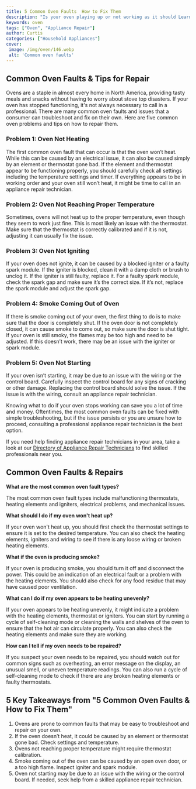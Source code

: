 ```yaml
---
title: 5 Common Oven Faults  How to Fix Them
description: "Is your oven playing up or not working as it should Learn about the 5 most common oven faults and how to fix them Youll soon be back to cooking up delicious meals in no time"
keywords: oven
tags: ["Oven", "Appliance Repair"]
author: Curtis
categories: ["Household Appliances"]
cover: 
 image: /img/oven/146.webp
 alt: 'Common oven faults'
---
```

## Common Oven Faults & Tips for Repair 

Ovens are a staple in almost every home in North America, providing tasty meals and snacks without having to worry about stove top disasters. If your oven has stopped functioning, it's not always necessary to call in a professional. There are many common oven faults and issues that a consumer can troubleshoot and fix on their own. Here are five common oven problems and tips on how to repair them.

### Problem 1: Oven Not Heating 

The first common oven fault that can occur is that the oven won’t heat. While this can be caused by an electrical issue, it can also be caused simply by an element or thermostat gone bad. If the element and thermostat appear to be functioning properly, you should carefully check all settings including the temperature settings and timer. If everything appears to be in working order and your oven still won’t heat, it might be time to call in an appliance repair technician.

### Problem 2: Oven Not Reaching Proper Temperature 

Sometimes, ovens will not heat up to the proper temperature, even though they seem to work just fine. This is most likely an issue with the thermostat. Make sure that the thermostat is correctly calibrated and if it is not, adjusting it can usually fix the issue. 

### Problem 3: Oven Not Igniting 

If your oven does not ignite, it can be caused by a blocked igniter or a faulty spark module. If the igniter is blocked, clean it with a damp cloth or brush to unclog it. If the igniter is still faulty, replace it. For a faulty spark module, check the spark gap and make sure it’s the correct size. If it’s not, replace the spark module and adjust the spark gap. 

### Problem 4: Smoke Coming Out of Oven 

If there is smoke coming out of your oven, the first thing to do is to make sure that the door is completely shut. If the oven door is not completely closed, it can cause smoke to come out, so make sure the door is shut tight. If your oven is still smoky, the flames may be too high and need to be adjusted. If this doesn’t work, there may be an issue with the igniter or spark module. 

### Problem 5: Oven Not Starting 

If your oven isn’t starting, it may be due to an issue with the wiring or the control board. Carefully inspect the control board for any signs of cracking or other damage. Replacing the control board should solve the issue. If the issue is with the wiring, consult an appliance repair technician. 

Knowing what to do if your oven stops working can save you a lot of time and money. Oftentimes, the most common oven faults can be fixed with simple troubleshooting, but if the issue persists or you are unsure how to proceed, consulting a professional appliance repair technician is the best option.

If you need help finding appliance repair technicians in your area, take a look at our [Directory of Appliance Repair Technicians](./pages/appliance-repair-technicians) to find skilled professionals near you.

## Common Oven Faults & Repairs

**What are the most common oven fault types?**

The most common oven fault types include malfunctioning thermostats, heating elements and igniters, electrical problems, and mechanical issues.

**What should I do if my oven won't heat up?**

If your oven won't heat up, you should first check the thermostat settings to ensure it is set to the desired temperature. You can also check the heating elements, igniters and wiring to see if there is any loose wiring or broken heating elements. 

**What if the oven is producing smoke?**

If your oven is producing smoke, you should turn it off and disconnect the power. This could be an indication of an electrical fault or a problem with the heating elements. You should also check for any food residue that may have caused poor ventilation.

**What can I do if my oven appears to be heating unevenly?** 

If your oven appears to be heating unevenly, it might indicate a problem with the heating elements, thermostat or igniters. You can start by running a cycle of self-cleaning mode or cleaning the walls and shelves of the oven to ensure that the hot air can circulate properly. You can also check the heating elements and make sure they are working.

**How can I tell if my oven needs to be repaired?**

If you suspect your oven needs to be repaired, you should watch out for common signs such as overheating, an error message on the display, an unusual smell, or uneven temperature readings. You can also run a cycle of self-cleaning mode to check if there are any broken heating elements or faulty thermostats.

## 5 Key Takeaways from "5 Common Oven Faults & How to Fix Them" 
1. Ovens are prone to common faults that may be easy to troubleshoot and repair on your own. 
2. If the oven doesn’t heat, it could be caused by an element or thermostat gone bad. Check settings and temperature. 
3. Ovens not reaching proper temperature might require thermostat calibration. 
4. Smoke coming out of the oven can be caused by an open oven door, or a too high flame. Inspect igniter and spark module. 
5. Oven not starting may be due to an issue with the wiring or the control board. If needed, seek help from a skilled appliance repair technician.
